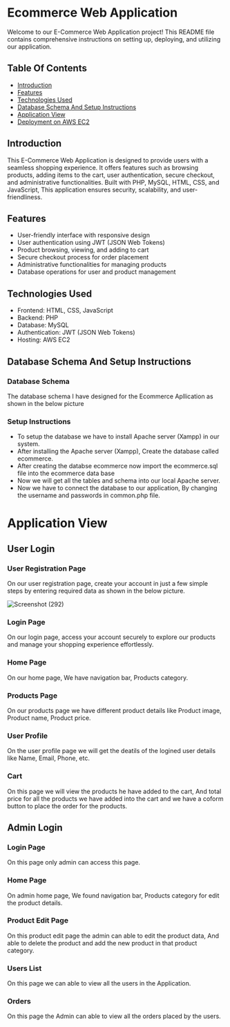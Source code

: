 
# Ecommerce Web Application

Welcome to our E-Commerce Web Application project! This README file contains comprehensive instructions on setting up, deploying, and utilizing our application.


## Table Of Contents

 - [Introduction](https://github.com/lokesh9999b/ecommerce/blob/main/README.md#introduction)
 - [Features](https://github.com/lokesh9999b/ecommerce/blob/main/README.md#features)
 - [Technologies Used](https://github.com/lokesh9999b/ecommerce/blob/main/README.md#technologies-used)
  - [Database Schema And Setup Instructions](https://github.com/lokesh9999b/ecommerce/blob/main/README.md#database-schema-and-setup-instructions)
  - [Application View](https://github.com/lokesh9999b/ecommerce/blob/main/README.md#application-view)
   - [Deployment on AWS EC2](https://bulldogjob.com/news/449-how-to-write-a-good-readme-for-your-github-project)




## Introduction

This E-Commerce Web Application is designed to provide users with a seamless shopping experience. It offers features such as browsing products, adding items to the cart, user authentication, secure checkout, and administrative functionalities. Built with PHP, MySQL, HTML, CSS, and JavaScript, This application ensures security, scalability, and user-friendliness.
## Features

 - User-friendly interface with responsive design
 - User authentication using JWT (JSON Web Tokens)
 - Product browsing, viewing, and adding to cart
 - Secure checkout process for order placement
 - Administrative functionalities for managing products
 - Database operations for user and product management

## Technologies Used

- Frontend: HTML, CSS, JavaScript
- Backend: PHP
- Database: MySQL
- Authentication: JWT (JSON Web Tokens)
- Hosting: AWS EC2
## Database Schema And Setup Instructions

 ### Database Schema 
The database schema I have designed for the Ecommerce Apllication as shown in the below picture


### Setup Instructions

- To setup the database we have to install Apache server (Xampp) in our system.
- After installing the Apache server (Xampp), Create the database called ecommerce.
- After creating the databse ecommerce now import the ecommerce.sql file into the ecommerce data base 
- Now we will get all the tables and schema into our local Apache server.
- Now we have to connect the database to our application, By changing the username and passwords in common.php file. 
# Application View
## User Login
### User Registration Page

On our user registration page, create your account in just a few simple steps by entering required data as shown in the below picture.

![Screenshot (292)](https://github.com/lokesh9999b/ecommerce/assets/87296735/f77ccc06-b088-4754-b084-03b3d0dc1a56)



### Login Page

On our login page, access your account securely to explore our products and manage your shopping experience effortlessly.


### Home Page
On our home page, We have navigation bar, Products category.

### Products Page

On our products page we have different product details like Product image, Product name, Product price.

### User Profile 

On the user profile page we will get the deatils of the logined user details like Name, Email, Phone, etc.

### Cart
On this page we will view the products he have added to the cart, And total price for all the products we have added into the cart and we have a coform button to place the order for the products.

## Admin Login
### Login Page
On this page only admin can access this page.

### Home Page
On admin home page, We found navigation bar, Products category for edit the product details.

### Product Edit Page

On this product edit page the admin can able to edit the product data, And able to delete the product and add the new product in that product category.

### Users List
On this page we can able to view all the users in the Application.

### Orders 

On this page the Admin can able to view all the orders placed by the users.


